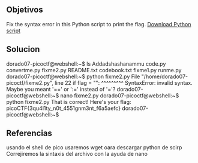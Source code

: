 ## Objetivos
Fix the syntax error in this Python script to print the flag. [Download Python script](https://artifacts.picoctf.net/c/38/fixme1.py)
## Solucion

dorado07-picoctf@webshell:~$ ls
Addadshashanammu  code.py       convertme.py  fixme2.py
README.txt        codebook.txt  fixme1.py     runme.py
dorado07-picoctf@webshell:~$ python fixme2.py 
  File "/home/dorado07-picoctf/fixme2.py", line 22
    if flag = "":
       ^^^^^^^^^
SyntaxError: invalid syntax. Maybe you meant '==' or ':=' instead of '='?
dorado07-picoctf@webshell:~$ nano fixme2.py 
dorado07-picoctf@webshell:~$ python fixme2.py 
That is correct! Here's your flag: picoCTF{3qu4l1ty_n0t_4551gnm3nt_f6a5aefc}
dorado07-picoctf@webshell:~$ 


## Referencias
usando el shell de pico 
usaremos wget oara descargar python de scirp
Correjiremos la sintaxis del archivo con la ayuda de nano

